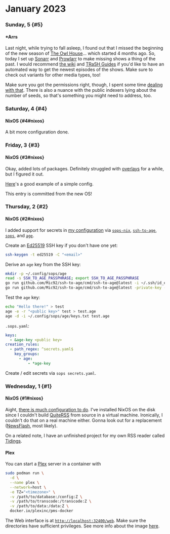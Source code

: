 # January 2023

### Sunday, 5 {#5}

#### *Arrs

Last night, while trying to fall asleep, I found out that I missed the beginning of the new season of [The Owl House](https://en.wikipedia.org/wiki/The_Owl_House)... which started 4 months ago. So, today I set up [Sonarr](https://wiki.servarr.com/en/sonarr) and [Prowlarr](https://wiki.servarr.com/en/prowlarr) to make missing shows a thing of the past. I would recommend [the wiki](https://wiki.servarr.com/) and [TRaSH Guides](https://trash-guides.info) if you'd like to have an automated way to get the newest episodes of the shows. Make sure to check out variants for other media types, too!

Make sure you got the permissions right, though, I spent some time [dealing with that](https://github.com/paveloom/dotfiles/blob/04cb805a628da521f00a2a6eb9b78e10fefcb5d8/configuration.nix#L74-L81). There is also a nuance with the public indexers lying about the number of seeds, so that's something you might need to address, too.

### Saturday, 4 {#4}

#### NixOS {#4#nixos}

A bit more configuration done.

### Friday, 3 {#3}

#### NixOS {#3#nixos}

Okay, added lots of packages. Definitely struggled with [overlays](https://nixos.wiki/wiki/Overlays) for a while, but I figured it out.

[Here](https://github.com/Misterio77/nix-starter-configs)'s a good example of a simple config.

This entry is committed from the new OS!

### Thursday, 2 {#2}

#### NixOS {#2#nixos}

I added support for secrets in [my configuration](https://github.com/paveloom/dotfiles) via [`sops-nix`](https://github.com/Mic92/sops-nix), [`ssh-to-age`](https://github.com/Mic92/ssh-to-age), [`sops`](https://github.com/mozilla/sops), and [`age`](https://github.com/FiloSottile/age).

Create an [Ed25519](https://en.wikipedia.org/wiki/EdDSA#Ed25519) SSH key if you don't have one yet:

```bash
ssh-keygen -t ed25519 -C "<email>"
```

Derive an `age` key from the SSH key:

```bash
mkdir -p ~/.config/sops/age
read -s SSH_TO_AGE_PASSPHRASE; export SSH_TO_AGE_PASSPHRASE
go run github.com/Mic92/ssh-to-age/cmd/ssh-to-age@latest -i ~/.ssh/id_ed25519.pub
go run github.com/Mic92/ssh-to-age/cmd/ssh-to-age@latest -private-key -i ~/.ssh/id_ed25519 -o ~/.config/sops/age/keys.txt
```

Test the `age` key:

```bash
echo "Hello there!" > test
age -e -r "<public key>" test > test.age
age -d -i ~/.config/sops/age/keys.txt test.age
```

`.sops.yaml`:

```yaml
keys:
  - &age-key <public key>
creation_rules:
  - path_regex: ^secrets.yaml$
    key_groups:
      - age:
          - *age-key
```

Create / edit secrets via `sops secrets.yaml`.

### Wednesday, 1 {#1}

#### NixOS {#1#nixos}

Aight, [there is much configuration to do](https://www.youtube.com/watch?v=O2IqlyS0CJk&t=2294s). I've installed NixOS on the disk since I couldn't build [QuiteRSS](https://quiterss.org) from source in a virtual machine. Ironically, I couldn't do that on a real machine either. Gonna look out for a replacement ([NewsFlash](https://gitlab.com/news-flash/news_flash_gtk), most likely).

On a related note, I have an unfinished project for my own RSS reader called [Tidings](../../git.md#tidings).

#### Plex

You can start a [Plex](https://www.plex.tv) server in a container with

```bash
sudo podman run \
  -d \
  --name plex \
  --network=host \
  -e TZ="<timezone>" \
  -v /path/to/database:/config:Z \
  -v /path/to/transcode:/transcode:Z \
  -v /path/to/data:/data:Z \
  docker.io/plexinc/pms-docker
```

The Web interface is at [`http://localhost:32400/web`](http://localhost:32400/web). Make sure the directories have sufficient privileges. See more info about the image [here](https://github.com/plexinc/pms-docker).
